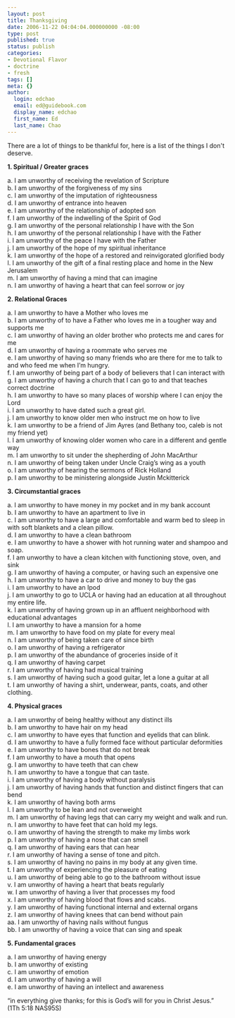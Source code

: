 ```yaml
---
layout: post
title: Thanksgiving
date: 2006-11-22 04:04:04.000000000 -08:00
type: post
published: true
status: publish
categories:
- Devotional Flavor
- doctrine
- fresh
tags: []
meta: {}
author:
  login: edchao
  email: ed@guidebook.com
  display_name: edchao
  first_name: Ed
  last_name: Chao
---
```

<p>There are a lot of things to be thankful for, here is a list of the things I don't deserve.</p>
<p><strong>1. Spiritual / Greater graces</strong></p>
<p>a. I am unworthy of receiving the revelation of Scripture<br />
b. I am unworthy of the forgiveness of my sins<br />
c. I am unworthy of the imputation of righteousness<br />
d. I am unworthy of entrance into heaven<br />
e. I am unworthy of the relationship of adopted son<br />
f. I am unworthy of the indwelling of the Spirit of God<br />
g. I am unworthy of the personal relationship I have with the Son<br />
h. I am unworthy of the personal relationship I have with the Father<br />
i. I am unworthy of the peace I have with the Father<br />
j. I am unworthy of the hope of my spiritual inheritance<br />
k. I am unworthy of the hope of a restored and reinvigorated glorified body<br />
l. I am unworthy of the gift of a final resting place and home in the New Jerusalem<br />
m. I am unworthy of having a mind that can imagine<br />
n. I am unworthy of having a heart that can feel sorrow or joy</p>
<p><strong>2. Relational Graces</strong></p>
<p>a. I am unworthy to have a Mother who loves me<br />
b. I am unworthy of to have a Father who loves me in a tougher way and supports me<br />
c. I am unworthy of having an older brother who protects me and cares for me<br />
d. I am unworthy of having a roommate who serves me<br />
e. I am unworthy of having so many friends who are there for me to talk to and who feed me when I’m hungry.<br />
f. I am unworthy of being part of a body of believers that I can interact with<br />
g. I am unworthy of having a church that I can go to and that teaches correct doctrine<br />
h. I am unworthy to have so many places of worship where I can enjoy the Lord<br />
i. I am unworthy to have dated such a great girl.<br />
j. I am unworthy to know older men who instruct me on how to live<br />
k. I am unworthy to be a friend of Jim Ayres (and Bethany too, caleb is not my friend yet)<br />
l. I am unworthy of knowing older women who care in a different and gentle way<br />
m. I am unworthy to sit under the shepherding of John MacArthur<br />
n. I am unworthy of being taken under Uncle Craig’s wing as a youth<br />
o. I am unworthy of hearing the sermons of Rick Holland<br />
p. I am unworthy to be ministering alongside Justin Mckitterick</p>
<p><strong>3. Circumstantial graces</strong></p>
<p>a. I am unworthy to have money in my pocket and in my bank account<br />
b. I am unworthy to have an apartment to live in<br />
c. I am unworthy to have a large and comfortable and warm bed to sleep in with soft blankets and a clean pillow.<br />
d. I am unworthy to have a clean bathroom<br />
e. I am unworthy to have a shower with hot running water and shampoo and soap.<br />
f. I am unworthy to have a clean kitchen with functioning stove, oven, and sink<br />
g. I am unworthy of having a computer, or having such an expensive one<br />
h. I am unworthy to have a car to drive and money to buy the gas<br />
i. I am unworthy to have an Ipod<br />
j. I am unworthy to go to UCLA or having had an education at all throughout my entire life.<br />
k. I am unworthy of having grown up in an affluent neighborhood with educational advantages<br />
l. I am unworthy to have  a mansion for a home<br />
m. I am unworthy to have food on my plate for every meal<br />
n. I am unworthy of being taken care of since birth<br />
o. I am unworthy of having a refrigerator<br />
p. I am unworthy of the abundance of groceries inside of it<br />
q. I am unworthy of having carpet<br />
r. I am unworthy of having had musical training<br />
s. I am unworthy of having such a good guitar, let a lone a guitar at all<br />
t. I am unworthy of having a shirt, underwear, pants, coats, and other clothing.</p>
<p><strong>4. Physical graces</strong></p>
<p>a. I am unworthy of being healthy without any distinct ills<br />
b. I am unworthy to have hair on my head<br />
c. I am unworthy to have eyes that function and eyelids that can blink.<br />
d. I am unworthy to have a fully formed face without particular deformities<br />
e. I am unworthy to have bones that do not break<br />
f. I am unworthy to have a mouth that opens<br />
g. I am unworthy to have teeth that can chew<br />
h. I am unworthy to have a tongue that can taste.<br />
i. I am unworthy of having a body without paralysis<br />
j. I am unworthy of having hands that function and distinct fingers that can bend<br />
k. I am unworthy of having both arms<br />
l. I am unworthy to be lean and not overweight<br />
m. I am unworthy of having legs that can carry my weight and walk and run.<br />
n. I am unworthy to have feet that can hold my legs.<br />
o. I am unworthy of having the strength to make my limbs work<br />
p. I am unworthy of having a nose that can smell<br />
q. I am unworthy of having ears that can hear<br />
r. I am unworthy of having a sense of tone and pitch.<br />
s. I am unworthy of having no pains in my body at any given time.<br />
t. I am unworthy of experiencing the pleasure of eating<br />
u. I am unworthy of being able to go to the bathroom without issue<br />
v. I am unworthy of having a heart that beats regularly<br />
w. I am unworthy of having a liver that processes my food<br />
x. I am unworthy of having blood that flows and scabs.<br />
y. I am unworthy of having functional internal and external organs<br />
z. I am unworthy of having knees that can bend without pain<br />
aa. I am unworthy of having nails without fungus<br />
bb. I am unworthy of having a voice that can sing and speak</p>
<p><strong>5. Fundamental graces</strong></p>
<p>a. I am unworthy of having energy<br />
b. I am unworthy of existing<br />
c. I am unworthy of emotion<br />
d. I am unworthy of having a will<br />
e. I am unworthy of having an intellect and awareness</p>
<p>“in everything give thanks; for this is God’s will for you in Christ Jesus.”<br />
(1Th 5:18 NAS95S)</p>
